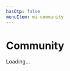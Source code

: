 ```yaml
---
hasOtp: false
menuItem: mi-community
---
```


# Community

<div class="row justify-content-center">
  <div id="spinner" class="col-auto">
    <div class="spinner-border" role="status"><span class="visually-hidden">Loading...</span></div>
  </div>
  <div id="iframe" class="col-lg-10" style="display:none;">
    <div class="ratio ratio-16x9">
      <iframe 
        src="https://calendar.google.com/calendar/embed?src=c_e6q7eeck9lla4qnseln5ho1kpk%40group.calendar.google.com&ctz=America%2FNew_York&showTitle=0&showPrint=0&showCalendars=0" 
        style="border: 0" 
        frameborder="0" 
        scrolling="no"
        onload="document.getElementById('spinner').style.display='none';document.getElementById('iframe').style.display='block';">
      </iframe>
    </div>
  </div>
</div>
